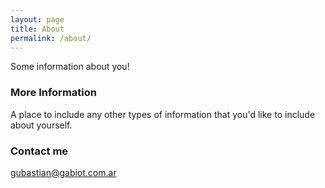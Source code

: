 ```yaml
---
layout: page
title: About
permalink: /about/
---
```


Some information about you!

### More Information

A place to include any other types of information that you'd like to include about yourself.

### Contact me

[gubastian@gabiot.com.ar](mailto:gubastian@gabiot.com.ar)